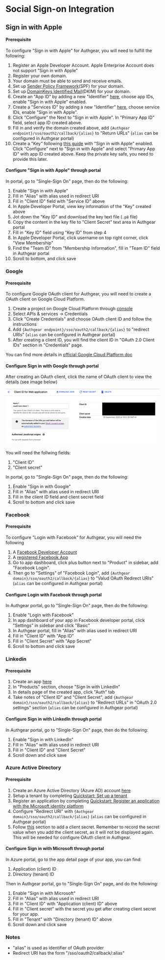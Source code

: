 # Social Sign-on Integration

## Sign in with Apple

#### Prerequisite

To configure "Sign in with Apple" for Authgear, you will need to fulfill the following:

1. Register an Apple Developer Account. Apple Enterprise Account does not support "Sign in with Apple"
2. Register your own domain.
3. Your domain must be able to send and receive emails.
4. Set up [Sender Policy Framework](https://en.wikipedia.org/wiki/Sender_Policy_Framework)(SPF) for your domain.
5. Set up [DomainKeys Identified Mail](https://en.wikipedia.org/wiki/DomainKeys_Identified_Mail)(DKIM) for your domain.
6. Create an "App ID" by adding a new "Identifier" [here](https://developer.apple.com/account/resources/identifiers/list), choose app IDs, enable "Sign in with Apple" enabled.
7. Create a "Services ID" by adding a new "Identifier" [here](https://developer.apple.com/account/resources/identifiers/list), choose service IDs, enable "Sign in with Apple".
8. Click "Configure" the Next to "Sign in with Apple". In "Primary App ID" field, select app ID created above.
9. Fill in and verify the domain created above, add `{Authgear endpoint}/sso/oauth2/callback/{alias}` to "Return URLs" (`alias` can be configured in Authgear portal)
10. Create a "Key" following [this guide](https://help.apple.com/developer-account/#/devcdfbb56a3) with "Sign in with Apple" enabled. Click "Configure" next to "Sign in with Apple" and select "Primary App ID" with app ID created above. Keep the private key safe, you need to provide this later.

#### Configure "Sign in with Apple" through portal

In portal, go to "Single-Sign On" page, then do the following:

1. Enable "Sign in with Apple"
2. Fill in "Alias" with alias used in redirect URI
3. Fill in "Client ID" field with "Service ID" above
4. In Apple Developer Portal, view key information of the "Key" created above
5. Jot down the "Key ID" and download the key text file (`.p8` file)
6. Copy the content in the key file to "Client Secret" text area in Authgear portal
7. Fill in "Key ID" field using "Key ID" from step 4
8. In Apple Developer Portal, click username on top right corner, click "View Membership"
9. Find the "Team ID" from "Membership Information", fill in "Team ID" field in Authgear portal
10. Scroll to bottom, and click save

### Google

#### Prerequisite

To configure Google OAuth client for Authgear, you will need to create a OAuth client on Google Cloud Platform.

1. Create a project on Google Cloud Platform through [console](https://console.cloud.google.com/)
2. Select APIs & services -> Credentials
3. Click "Create Credentials" and choose OAuth client ID and follow the instructions
4. Add `{Authgear endpoint}/sso/oauth2/callback/{alias}` to "redirect URIs" (`alias` can be configured in Authgear portal)
5. After creating a client ID, you will find the client ID in "OAuth 2.0 Client IDs" section in "Credentials" page.

You can find more details in [official Google Cloud Platform doc](https://support.google.com/cloud/answer/6158849)

#### Configure Sign in with Google through portal

After creating an OAuth client, click the name of OAuth client to view the details (see image below)

![gcp-oauth-client-details](../assets/gcp-download-oauth-client-details.png)

You will need the follwing fields:

1. "Client ID"
2. "Client secret"

In portal, go to "Single-Sign On" page, then do the following:

1. Enable "Sign in with Google"
2. Fill in "Alias" with alias used in redirect URI
3. Fill in the client ID field and client secret field
4. Scroll to bottom and click save

### Facebook

#### Prerequisite

To configure "Login with Facebook" for Authgear, you will need the following

1. A [Facebook Developer Account](https://developers.facebook.com/apps/)
2. A [registered Facebook App](https://developers.facebook.com/docs/apps#register)
3. Go to app dashboard, click plus button next to "Product" in sidebar, add "Facebook Login".
4. Then go to "Settings" of "Facebook Login", add `{Authgear domain}/sso/oauth2/callback/{alias}` to "Valud OAuth Redirect URIs" (`alias` can be configured in Authgear portal)

#### Configure Login with Facebook through portal

In Authgear portal, go to "Single-Sign On" page, then do the following:

1. Enable "Login with Facebook"
2. In app dashboard of your app in Facebook developer portal, click "Settings" in sidebar and click "Basic"
3. In Authgear portal, fill in "Alias" with alias used in redirect URI
4. Fill in "Client ID" with "App ID"
5. Fill in "Client Secret" with "App Secret"
6. Scroll to bottom and click save

### Linkedin

#### Prerequisite

1. Create an app [here](https://www.linkedin.com/developers/)
2. In "Products" section, choose "Sign In with LinkedIn"
3. In details page of the created app, click "Auth" tab
4. Take notes of "Client ID" and "Client Secret", add `{Authgear domain}/sso/oauth2/callback/{alias}` to "Redirect URLs" in "OAuth 2.0 settings" section (`alias` can be configured in Authgear portal)

#### Configure Sign in with LinkedIn through portal

In Authgear portal, go to "Single-Sign On" page, then do the following:

1. Enable "Sign in with LinkedIn"
2. Fill in "Alias" with alias used in redirect URI
3. Fill in "Client ID" and "Client Secret"
4. Scroll down and click save

### Azure Active Directory

#### Prerequisite

1. Create an Azure Active Directory (Azure AD) account [here](https://azure.microsoft.com/free)
2. Setup a tenant by completing [Quickstart: Set up a tenant](https://docs.microsoft.com/en-us/azure/active-directory/develop/quickstart-create-new-tenant)
3. Register an application by completing [Quickstart: Register an application with the Microsoft identity platform](https://docs.microsoft.com/en-us/azure/active-directory/develop/quickstart-register-app)
4. Configure "Redirect URI" with `{Authgear domain}/sso/oauth2/callback/{alias}` (`alias` can be configured in Authgear portal)
5. Follow [this](https://docs.microsoft.com/en-us/azure/active-directory/develop/quickstart-register-app#add-a-client-secret) section to add a client secret. Remember to record the secret value when you add the client secret, as it will not be displayed again. This will be needed for configure OAuth client in Authgear.

#### Configure Sign in with Microsoft through portal

In Azure portal, go to the app detail page of your app, you can find:

1. Application (client) ID
2. Directory (tenant) ID

Then in Authgear portal, go to "Single-Sign On" page, and do the following:

1. Enable "Sign in with Microsoft"
2. Fill in "Alias" with alias used in redirect URI
3. Fill in "Client ID" with "Application (client) ID" above
4. Fill in "Client secret" with the secret you get after creating client secret for your app.
5. Fill in "Tenant" with "Directory (tenant) ID" above
6. Scroll down and click save

### Notes

- "alias" is used as identifier of OAuth provider
- Redirect URI has the form "/sso/oauth2/callback/:alias"
